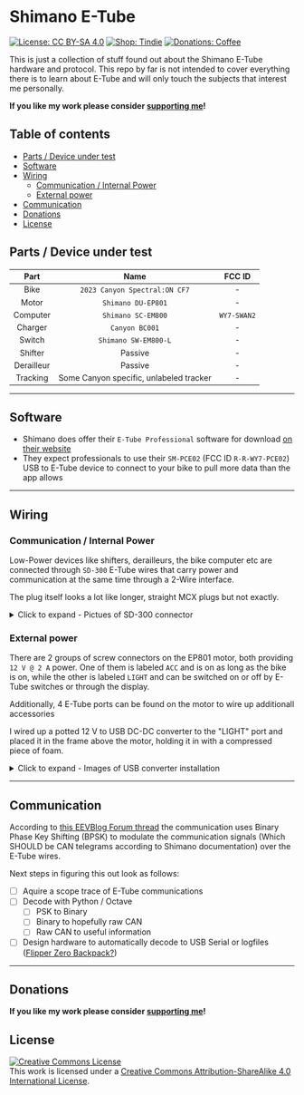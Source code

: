 # Shimano E-Tube <!-- omit in toc -->

[![License: CC BY-SA 4.0](https://img.shields.io/badge/license-CC%20BY--SA%204.0-blue?style=flat-square)](https://creativecommons.org/licenses/by-sa/4.0/)
[![Shop: Tindie](https://img.shields.io/badge/shop-Tindie-blue?style=flat-square)](https://www.tindie.com/stores/binary-6/?ref=offsite_badges&utm_source=sellers_Chrismettal&utm_medium=badges&utm_campaign=badge_medium)
[![Donations: Coffee](https://img.shields.io/badge/donations-Coffee-brown?style=flat-square)](https://github.com/Chrismettal#donations)

This is just a collection of stuff found out about the Shimano E-Tube hardware and protocol. This repo by far is not intended to cover everything there is to learn about E-Tube and will only touch the subjects that interest me personally.

**If you like my work please consider [supporting me](https://github.com/Chrismettal#donations)!**

## Table of contents <!-- omit in toc -->

- [Parts / Device under test](#parts--device-under-test)
- [Software](#software)
- [Wiring](#wiring)
    - [Communication / Internal Power](#communication--internal-power)
    - [External power](#external-power)
- [Communication](#communication)
- [Donations](#donations)
- [License](#license)

## Parts / Device under test

|    Part    |                  Name                   |   FCC ID    |
| :--------: | :-------------------------------------: | :---------: |
|    Bike    |      `2023 Canyon Spectral:ON CF7`      |      -      |
|   Motor    |           `Shimano DU-EP801`            |      -      |
|  Computer  |           `Shimano SC-EM800`            | `WY7-SWAN2` |
|  Charger   |             `Canyon BC001`              |      -      |
|   Switch   |          `Shimano SW-EM800-L`           |      -      |
|  Shifter   |                 Passive                 |      -      |
| Derailleur |                 Passive                 |      -      |
|  Tracking  | Some Canyon specific, unlabeled tracker |      -      |

---

## Software 

- Shimano does offer their `E-Tube Professional` software for download [on their website](https://bike.shimano.com/de-DE/e-tube/project/forwindows.html)
- They expect professionals to use their `SM-PCE02` (FCC ID `R-R-WY7-PCE02`) USB to E-Tube device to connect to your bike to pull more data than the app allows

---

## Wiring

### Communication / Internal Power

Low-Power devices like shifters, derailleurs, the bike computer etc are connected through `SD-300` E-Tube wires that carry power and communication at the same time through a 2-Wire interface.

The plug itself looks a lot like longer, straight MCX plugs but not exactly.

<details>
<summary markdown="span">Click to expand - Pictues of SD-300 connector</summary>

![SD-300_Clothed](/img/SD-300_Clothed.jpg)

![SD-300_Naked](/img/SD-300_Naked.jpg)

![SD-300_Front](/img/SD-300_Front.jpg)

</details>

### External power

There are 2 groups of  screw connectors on the EP801 motor, both providing `12 V @ 2 A` power. One of them is labeled `ACC` and is on as long as the bike is on, while the other is labeled `LIGHT` and can be switched on or off by E-Tube switches or through the display.

Additionally, 4 E-Tube ports can be found on the motor to wire up additionall accessories

I wired up a potted 12 V to USB DC-DC converter to the "LIGHT" port and placed it in the frame above the motor, holding it in with a compressed piece of foam.

<details>
<summary markdown="span">Click to expand - Images of USB converter installation</summary>

**USB converter**

![USBConverter](/img/USBConverter.jpg)

**Wiring at "LIGHT" port**

![WiringLight](/img/WiringLight.jpg)

**Placed converter**

![WiringUSBConverter](img/WiringUSBConverter.jpg)

**USB routed outside**

Extremely ugly and not yet fixed in any way, but good for today. (Watch me not change this every)

![UglyUSB](/img/UglyUSB.jpg)

</details>

---

## Communication

According to [this EEVBlog Forum thread](https://www.eevblog.com/forum/projects/shimano-di2-modulation/) the communication uses Binary Phase Key Shifting (BPSK) to modulate the communication signals (Which SHOULD be CAN telegrams according to Shimano documentation) over the E-Tube wires.

Next steps in figuring this out look as follows:

- [ ] Aquire a scope trace of E-Tube communications
- [ ] Decode with Python / Octave
    - [ ] PSK to Binary
    - [ ] Binary to hopefully raw CAN
    - [ ] Raw CAN to useful information
- [ ] Design hardware to automatically decode to USB Serial or logfiles ([Flipper Zero Backpack?](https://github.com/chrismettal/flipper-zero-backpacks))

---

## Donations

**If you like my work please consider [supporting me](https://github.com/Chrismettal#donations)!**

## License

 <a rel="CClicense" href="http://creativecommons.org/licenses/by-sa/4.0/"><img alt="Creative Commons License" style="border-width:0" src="https://i.creativecommons.org/l/by-sa/4.0/88x31.png" /></a><br />This work is licensed under a <a rel="license" href="http://creativecommons.org/licenses/by-sa/4.0/">Creative Commons Attribution-ShareAlike 4.0 International License</a>.

